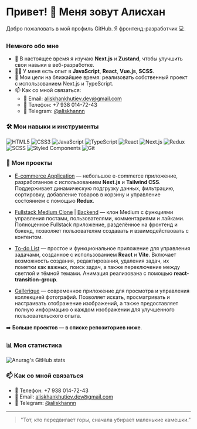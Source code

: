 # Привет! 👋 Меня зовут Алисхан

Добро пожаловать в мой профиль GitHub. Я фронтенд-разработчик 💻.

### Немного обо мне

- 🌱 В настоящее время я изучаю **Next.js** и **Zustand**, чтобы улучшить свои навыки в веб-разработке.
- 👨‍💻 У меня есть опыт в **JavaScript**, **React**, **Vue.js**, **SCSS**.
- 🎯 Мои цели на ближайшее время: реализовать собственный проект с использованием Next.js и TypeScript.
- 📫 Как со мной связаться:
  - 📧 Email: [aliskhankhutiev.dev@gmail.com](mailto:aliskhankhutiev.dev@gmail.com)
  - 📱 Телефон: +7 938 014-72-43
  - 💬 Telegram: [@aliskhannn](https://t.me/aliskhannn)

### 🛠 Мои навыки и инструменты

![HTML5](https://img.shields.io/badge/-HTML5-E34F26?style=flat-square&logo=html5&logoColor=white)
![CSS3](https://img.shields.io/badge/-CSS3-1572B6?style=flat-square&logo=css3)
![JavaScript](https://img.shields.io/badge/-JavaScript-F7DF1E?style=flat-square&logo=javascript&logoColor=black)
![TypeScript](https://img.shields.io/badge/-TypeScript-3178C6?style=flat-square&logo=typescript&logoColor=white)
![React](https://img.shields.io/badge/-React-61DAFB?style=flat-square&logo=react&logoColor=black)
![Next.js](https://img.shields.io/badge/-Next.js-000000?style=flat-square&logo=nextdotjs&logoColor=white)
![Redux](https://img.shields.io/badge/-Redux-764ABC?style=flat-square&logo=redux&logoColor=white)
![SCSS](https://img.shields.io/badge/-SCSS-CC6699?style=flat-square&logo=sass&logoColor=white)
![Styled Components](https://img.shields.io/badge/-Styled_Components-DB7093?style=flat-square&logo=styled-components&logoColor=white)
![Git](https://img.shields.io/badge/-Git-F05032?style=flat-square&logo=git&logoColor=white)

### 📂 Мои проекты

- [E-commerce Application](https://github.com/aliskhannn/e-commerce-app) — небольшое e-commerce приложение, разработанное с использованием **Next.js** и **Tailwind CSS**. Поддерживает динамическую подгрузку данных, фильтрацию, сортировку, добавление товаров в корзину и управление состоянием с помощью **Redux**.

- [Fullstack Medium Clone](https://github.com/aliskhannn/medium-clone-frontend) | [Backend](https://github.com/aliskhannn/medium-clone-backend) — клон Medium с функциями управления постами, пользователями, комментариями и лайками. Полноценное Fullstack приложение, разделённое на фронтенд и бэкенд, позволяет пользователям создавать и взаимодействовать с контентом.

- [To-do List](https://github.com/aliskhannn/react-to-do-list) — простое и функциональное приложение для управления задачами, созданное с использованием **React** и **Vite**. Включает возможность создания, редактирования, удаления задач, их пометки как важных, поиск задач, а также переключение между светлой и тёмной темами. Анимация реализована с помощью **react-transition-group**.

- [Gallerique](https://github.com/aliskhannn/gallerique) — современное приложение для просмотра и управления коллекцией фотографий. Позволяет искать, просматривать и настраивать отображение изображений, а также предоставляет полную информацию о каждом изображении для улучшенного пользовательского опыта.

➡️ **Больше проектов — в списке репозиториев ниже**.

### 📊 Моя статистика

![Anurag's GitHub stats](https://github-readme-stats.vercel.app/api?username=aliskhannn&show_icons=true&theme=radical&hide=prs,contribs)

### 📫 Как со мной связаться

- 📱 Телефон: +7 938 014-72-43
- 📧 Email: [aliskhankhutiev.dev@gmail.com](mailto:aliskhankhutiev.dev@gmail.com)
- 💬 Telegram: [@aliskhannn](https://t.me/aliskhannn)

---

> "Тот, кто передвигает горы, сначала убирает маленькие камешки."


<!--
**aliskhannn/aliskhannn** is a ✨ _special_ ✨ repository because its `README.md` (this file) appears on your GitHub profile.

Here are some ideas to get you started:

- 🔭 I’m currently working on ...
- 🌱 I’m currently learning ...
- 👯 I’m looking to collaborate on ...
- 🤔 I’m looking for help with ...
- 💬 Ask me about ...
- 📫 How to reach me: ...
- 😄 Pronouns: ...
- ⚡ Fun fact: ...
-->
